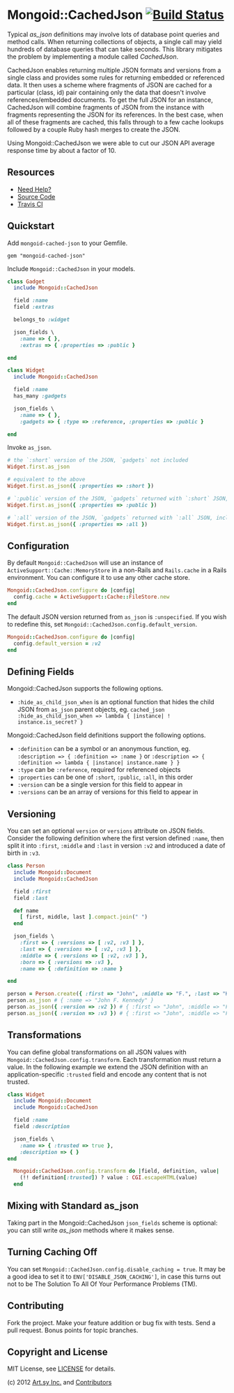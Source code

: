 Mongoid::CachedJson [![Build Status](https://secure.travis-ci.org/dblock/mongoid-cached-json.png)](http://travis-ci.org/dblock/mongoid-cached-json)
===================

Typical *as_json* definitions may involve lots of database point queries and method calls. When returning collections of objects, a single call may yield hundreds of database queries that can take seconds. This library mitigates the problem by implementing a module called *CachedJson*.

CachedJson enables returning multiple JSON formats and versions from a single class and provides some rules for returning embedded or referenced data. It then uses a scheme where fragments of JSON are cached for a particular (class, id) pair containing only the data that doesn't involve references/embedded documents. To get the full JSON for an instance, CachedJson will combine fragments of JSON from the instance with fragments representing the JSON for its references. In the best case, when all of these fragments are cached, this falls through to a few cache lookups followed by a couple Ruby hash merges to create the JSON.

Using Mongoid::CachedJson we were able to cut our JSON API average response time by about a factor of 10.

Resources
---------

* [Need Help?](http://groups.google.com/group/mongoid-cached-json)
* [Source Code](http://github.com/dblock/mongoid-cached-json)
* [Travis CI](https://secure.travis-ci.org/dblock/mongoid-cached-json)

Quickstart
----------

Add `mongoid-cached-json` to your Gemfile.

    gem "mongoid-cached-json"

Include `Mongoid::CachedJson` in your models.

``` ruby
class Gadget
  include Mongoid::CachedJson

  field :name
  field :extras

  belongs_to :widget

  json_fields \
    :name => { },
    :extras => { :properties => :public }

end

class Widget
  include Mongoid::CachedJson

  field :name
  has_many :gadgets

  json_fields \
    :name => { },
    :gadgets => { :type => :reference, :properties => :public }

end
```

Invoke `as_json`.

``` ruby
# the `:short` version of the JSON, `gadgets` not included
Widget.first.as_json

# equivalent to the above
Widget.first.as_json({ :properties => :short })

# `:public` version of the JSON, `gadgets` returned with `:short` JSON, no `:extras`
Widget.first.as_json({ :properties => :public })

# `:all` version of the JSON, `gadgets` returned with `:all` JSON, including `:extras`
Widget.first.as_json({ :properties => :all })
```

Configuration
-------------

By default `Mongoid::CachedJson` will use an instance of `ActiveSupport::Cache::MemoryStore` in a non-Rails and `Rails.cache` in a Rails environment. You can configure it to use any other cache store.

``` ruby
Mongoid::CachedJson.configure do |config|
  config.cache = ActiveSupport::Cache::FileStore.new
end
```

The default JSON version returned from `as_json` is `:unspecified`. If you wish to redefine this, set `Mongoid::CachedJson.config.default_version`.

``` ruby
Mongoid::CachedJson.configure do |config|
  config.default_version = :v2
end
```

Defining Fields
---------------

Mongoid::CachedJson supports the following options.

* `:hide_as_child_json_when` is an optional function that hides the child JSON from `as_json` parent objects, eg. `cached_json :hide_as_child_json_when => lambda { |instance| ! instance.is_secret? }`

Mongoid::CachedJson field definitions support the following options.

* `:definition` can be a symbol or an anonymous function, eg. `:description => { :definition => :name }` or `:description => { :definition => lambda { |instance| instance.name } }`
* `:type` can be `:reference`, required for referenced objects
* `:properties` can be one of `:short`, `:public`, `:all`, in this order
* `:version` can be a single version for this field to appear in
* `:versions` can be an array of versions for this field to appear in

Versioning
----------

You can set an optional `version` or `versions` attribute on JSON fields. Consider the following definition where the first version defined `:name`, then split it into `:first`, `:middle` and `:last` in version `:v2` and introduced a date of birth in `:v3`.

``` ruby
class Person
  include Mongoid::Document
  include Mongoid::CachedJson

  field :first
  field :last

  def name
    [ first, middle, last ].compact.join(" ")
  end

  json_fields \
    :first => { :versions => [ :v2, :v3 ] },
    :last => { :versions => [ :v2, :v3 ] },
    :middle => { :versions => [ :v2, :v3 ] },
    :born => { :versions => :v3 },
    :name => { :definition => :name }

end
```

``` ruby
person = Person.create({ :first => "John", :middle => "F.", :last => "Kennedy", :born => "May 29, 1917" })
person.as_json # { :name => "John F. Kennedy" }
person.as_json({ :version => :v2 }) # { :first => "John", :middle => "F.", :last => "Kennedy", :name => "John F. Kennedy" }
person.as_json({ :version => :v3 }) # { :first => "John", :middle => "F.", :last => "Kennedy", :name => "John F. Kennedy", :born => "May 29, 1917" }
```

Transformations
---------------

You can define global transformations on all JSON values with `Mongoid::CachedJson.config.transform`. Each transformation must return a value. In the following example we extend the JSON definition with an application-specific `:trusted` field and encode any content that is not trusted.

``` ruby
class Widget
  include Mongoid::Document
  include Mongoid::CachedJson

  field :name
  field :description

  json_fields \
    :name => { :trusted => true },
    :description => { }
end
```

``` ruby
  Mongoid::CachedJson.config.transform do |field, definition, value|
    (!! definition[:trusted]) ? value : CGI.escapeHTML(value)
  end
```

Mixing with Standard as_json
----------------------------

Taking part in the Mongoid::CachedJson `json_fields` scheme is optional: you can still write *as_json* methods where it makes sense.

Turning Caching Off
-------------------

You can set `Mongoid::CachedJson.config.disable_caching = true`. It may be a good idea to set it to `ENV['DISABLE_JSON_CACHING']`, in case this turns out not to be The Solution To All Of Your Performance Problems (TM).

Contributing
------------

Fork the project. Make your feature addition or bug fix with tests. Send a pull request. Bonus points for topic branches.

Copyright and License
---------------------

MIT License, see [LICENSE](https://github.com/dblock/mongoid-cached-json/blob/master/LICENSE.md) for details.

(c) 2012 [Art.sy Inc.](http://artsy.github.com) and [Contributors](https://github.com/dblock/mongoid-cached-json/blob/master/HISTORY.md)
